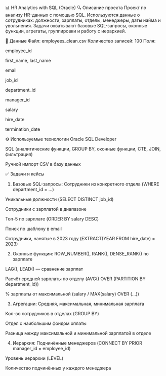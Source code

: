📊 HR Analytics with SQL (Oracle)
🔍 Описание проекта
Проект по анализу HR-данных с помощью SQL. Используются данные о сотрудниках: должности, зарплаты, отделы, менеджеры, даты найма и увольнения.
Задачи охватывают базовые SQL-запросы, оконные функции, агрегаты, группировки и работу с иерархией.

📁 Данные
Файл: employees_clean.csv
Количество записей: 100
Поля:

employee_id

first_name, last_name

email

job_id

department_id

manager_id

salary

hire_date

termination_date

⚙️ Используемые технологии
Oracle SQL Developer

SQL (аналитические функции, GROUP BY, оконные функции, CTE, JOIN, фильтрация)

Ручной импорт CSV в базу данных

✅ Задачи и кейсы
1. Базовые SQL-запросы:
Сотрудники из конкретного отдела (WHERE department_id = ...)

Уникальные должности (SELECT DISTINCT job_id)

Сотрудники с зарплатой в диапазоне

Топ-5 по зарплате (ORDER BY salary DESC)

Поиск по шаблону в email

Сотрудники, нанятые в 2023 году (EXTRACT(YEAR FROM hire_date) = 2023)

2. Оконные функции:
ROW_NUMBER(), RANK(), DENSE_RANK() по зарплате

LAG(), LEAD() — сравнение зарплат

Расчёт средней зарплаты по отделу (AVG() OVER (PARTITION BY department_id))

% зарплаты от максимальной (salary / MAX(salary) OVER (...))

3. Агрегации:
Средняя, максимальная, минимальная зарплата

Кол-во сотрудников в отделах (GROUP BY)

Отдел с наибольшим фондом оплаты

Разница между максимальной и минимальной зарплатой в отделе

4. Иерархия:
Подчинённые менеджеров (CONNECT BY PRIOR manager_id = employee_id)

Уровень иерархии (LEVEL)

Количество подчинённых у каждого менеджера
